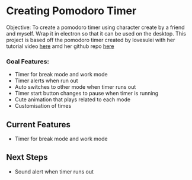# Creating Pomodoro Timer

Objective: To create a pomodoro timer using character create by a friend and myself. Wrap it in electron so that it can be used on the desktop.
This project is based off the pomodoro timer created by lovesulei with her tutorial video [here](https://www.youtube.com/watch?v=K9eHZugy6lc) amd her github repo [here](https://github.com/lovesulei/work_faster)

### Goal Features:
- Timer for break mode and work mode
- Timer alerts when run out
- Auto switches to other mode when timer runs out
- Timer start button changes to pause when timer is running
- Cute animation that plays related to each mode
- Customisation of times

## Current Features
- Timer for break mode and work mode

## Next Steps
- Sound alert when timer runs out



